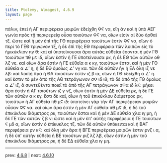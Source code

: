 ```yaml
---
title: Ptolemy, Almagest, 4.6.9
layout: page
---
```


πάλιν, ἐπεὶ ἡ ΑΓ περιφέρεια μοιρῶν ἐδείχθη ϘϚ να, εἴη ἂν καὶ ἡ ὑπὸ ΑΕΓ γωνία πρὸς τῇ περιφερείᾳ οὖσα τοιούτων ϘϚ να, οἵων εἰσὶν αἱ δύο ὀρθαὶ τξ. ὥστε καὶ ἡ μὲν ἐπὶ τῆς ΓΘ περιφέρεια τοιούτων ἐστὶν ϘϚ να, οἵων ὁ περὶ τὸ ΓΕΘ τρίγωνον τξ, ἡ δὲ ἐπὶ τῆς ΕΘ περιφέρεια τῶν λοιπῶν εἰς τὸ ἡμικύκλιον πγ θ: καὶ αἱ ὑποτείνουσαι ἄρα αὐτὰς εὐθεῖαι ἔσονται ἡ μὲν ΓΘ τοιούτων πθ μϚ ιδ, οἵων ἐστὶν ἡ ΓΕ ὑποτείνουσα ρκ, ἡ δὲ ΕΘ τῶν αὐτῶν οθ λζ νε. καὶ οἵων ἄρα ἐστὶν ἡ ΓΕ εὐθεῖα α κ κγ, τοιούτων ἔσται καὶ ἡ μὲν ΓΘ εὐθεῖα α ∠ʹ η, ἡ δὲ ΕΘ ὁμοίως ∠ʹ νγ κα. τῶν δὲ αὐτῶν ἦν ἡ ΕΑ ὅλη ιζ νε λβ: καὶ λοιπὴ ἄρα ἡ ΘΑ τοιούτων ἐστὶν ιζ β ια, οἵων ἡ ΓΘ ἐδείχθη α ∠ʹ η. καί ἐστιν τὸ μὲν ἀπὸ τῆς ΑΘ τετράγωνον σϘ ιδ ιθ, τὸ δὲ ἀπὸ τῆς ΓΘ ὁμοίως α ∠ʹ ιζ, ἃ συντεθέντα ποιεῖ τὸ ἀπὸ τῆς ΑΓ τετράγωνον σϘα ιδ λϚ: μήκει ἄρα ἐστὶν ἡ ΑΓ τοιούτων ιζ γ νζ, οἵων ἐστὶν ἡ μὲν ΔΕ εὐθεῖα ρκ, ἡ δὲ ΓΕ τῶν αὐτῶν α κ κγ. ἔστι δὲ καί, οἵων ἡ τοῦ ἐπικύκλου διάμετρος ρκ, τοιούτων ἡ ΑΓ εὐθεῖα πθ μϚ ιδ: ὑποτείνει γὰρ τὴν ΑΓ περιφέρειαν μοιρῶν οὖσαν ϘϚ να. καὶ οἵων ἄρα ἐστὶν ἡ μὲν ΑΓ εὐθεῖα πθ μϚ ιδ, ἡ δὲ τοῦ ἐπικύκλου διάμετρος ρκ, τοιούτων ἔσται καὶ ἡ μὲν ΔΕ εὐθεῖα χλα ιγ μη, ἡ δὲ ΓΕ τῶν αὐτῶν ζ β ν: ὥστε καὶ ἡ μὲν ἐπ' αὐτῆς περιφέρεια ἡ ΓΕ τοιούτων Ϛ μδ α, οἵων ἐστὶν ὁ ἐπίκυκλος τξ. τῶν δὲ αὐτῶν ὑπόκειται καὶ ἡ ΒΑΓ περιφέρεια ρν κϚ: καὶ ὅλη μὲν ἄρα ἡ ΒΓΕ περιφέρεια μοιρῶν ἐστιν ρνζ ι α, ἡ δὲ ὑπ' αὐτὴν εὐθεῖα ἡ ΒΕ τοιούτων ριζ λζ λβ, οἵων ἐστὶν ἡ μὲν τοῦ ἐπικύκλου διάμετρος ρκ, ἡ δὲ ΕΔ εὐθεῖα χλα ιγ μη. 

---

prev: [4.6.8](../4.6.8/) | next: [4.6.10](../4.6.10/)

